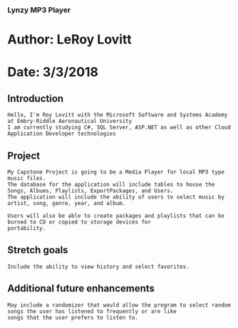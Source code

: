  ### Lynzy MP3 Player
  # Author: LeRoy Lovitt
  # Date: 3/3/2018

## Introduction
	Hello, I'm Roy Lovitt with the Microsoft Software and Systems Academy at Embry-Riddle Aeronautical University 
	I am currently studying C#, SQL Server, ASP.NET as well as other Cloud Application Developer technologies

## Project
	My Capstone Project is going to be a Media Player for local MP3 type music files. 
	The database for the application will include tables to house the Songs, Albums, Playlists, ExportPackages, and Users.
	The application will include the ability of users to select music by artist, song, genre, year, and album.  

	Users will also be able to create packages and playlists that can be burned to CD or copied to storage devices for
	portability.  

## Stretch goals 
	Include the ability to view history and select favorites.  

## Additional future enhancements 
	May include a randomizer that would allow the program to select random songs the user has listened to frequently or are like 
	songs that the user prefers to listen to.


  

